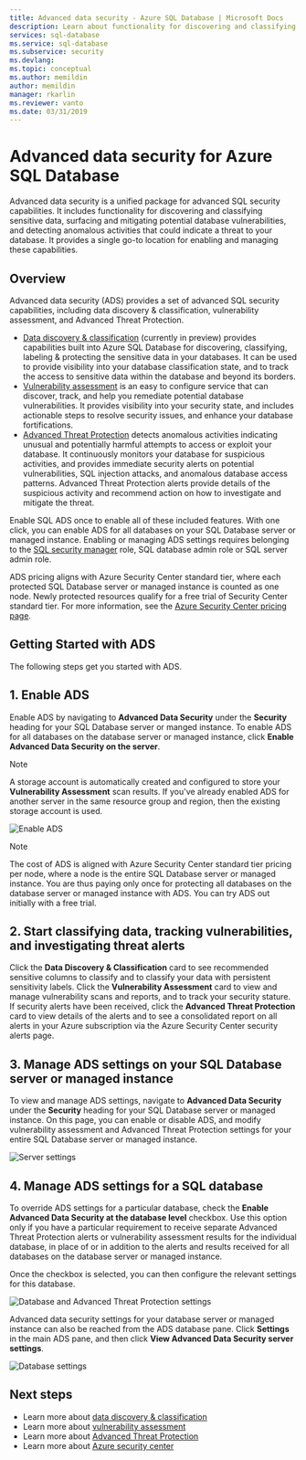 ```yaml
---
title: Advanced data security - Azure SQL Database | Microsoft Docs
description: Learn about functionality for discovering and classifying sensitive data, managing your database vulnerabilities, and detecting anomalous activities that could indicate a threat to your Azure SQL database.
services: sql-database
ms.service: sql-database
ms.subservice: security
ms.devlang: 
ms.topic: conceptual
ms.author: memildin
author: memildin
manager: rkarlin
ms.reviewer: vanto
ms.date: 03/31/2019
---
```

# Advanced data security for Azure SQL Database

Advanced data security is a unified package for advanced SQL security capabilities. It includes functionality for discovering and classifying sensitive data, surfacing and mitigating potential database vulnerabilities, and detecting anomalous activities that could indicate a threat to your database. It provides a single go-to location for enabling and managing these capabilities.

## Overview

Advanced data security (ADS) provides a set of advanced SQL security capabilities, including data discovery & classification, vulnerability assessment, and Advanced Threat Protection.

- [Data discovery & classification](sql-database-data-discovery-and-classification.md) (currently in preview) provides capabilities built into Azure SQL Database for discovering, classifying, labeling & protecting the sensitive data in your databases. It can be used to provide visibility into your database classification state, and to track the access to sensitive data within the database and beyond its borders.
- [Vulnerability assessment](sql-vulnerability-assessment.md) is an easy to configure service that can discover, track, and help you remediate potential database vulnerabilities. It provides visibility into your security state, and includes actionable steps to resolve security issues, and enhance your database fortifications.
- [Advanced Threat Protection](sql-database-threat-detection-overview.md) detects anomalous activities indicating unusual and potentially harmful attempts to access or exploit your database. It continuously monitors your database for suspicious activities, and provides immediate security alerts on potential vulnerabilities, SQL injection attacks, and anomalous database access patterns. Advanced Threat Protection alerts provide details of the suspicious activity and recommend action on how to investigate and mitigate the threat.

Enable SQL ADS once to enable all of these included features. With one click, you can enable ADS for all databases on your SQL Database server or managed instance. Enabling or managing ADS settings requires belonging to the [SQL security manager](https://docs.microsoft.com/azure/role-based-access-control/built-in-roles#sql-security-manager) role, SQL database admin role or SQL server admin role. 

ADS pricing aligns with Azure Security Center standard tier, where each protected SQL Database server or managed instance is counted as one node. Newly protected resources qualify for a free trial of Security Center standard tier. For more information, see the [Azure Security Center pricing page](https://azure.microsoft.com/pricing/details/security-center/).

## Getting Started with ADS

The following steps get you started with ADS.

## 1. Enable ADS

Enable ADS by navigating to **Advanced Data Security** under the **Security** heading for your SQL Database server or manged instance. To enable ADS for all databases on the database server or managed instance, click **Enable Advanced Data Security on the server**.

> [!NOTE]
> A storage account is automatically created and configured to store your **Vulnerability Assessment** scan results. If you've already enabled ADS for another server in the same resource group and region, then the existing storage account is used.

![Enable ADS](./media/sql-advanced-protection/enable_ads.png) 

> [!NOTE]
> The cost of ADS is aligned with Azure Security Center standard tier pricing per node, where a node is the entire SQL Database server or managed instance. You are thus paying only once for protecting all databases on the database server or managed instance with ADS. You can try ADS out initially with a free trial.

## 2. Start classifying data, tracking vulnerabilities, and investigating threat alerts

Click the **Data Discovery & Classification** card to see recommended sensitive columns to classify and to classify your data with persistent sensitivity labels. Click the **Vulnerability Assessment** card to view and manage vulnerability scans and reports, and to track your security stature. If security alerts have been received, click the **Advanced Threat Protection** card to view details of the alerts and to see a consolidated report on all alerts in your Azure subscription via the Azure Security Center security alerts page.

## 3. Manage ADS settings on your SQL Database server or managed instance

To view and manage ADS settings, navigate to **Advanced Data Security** under the **Security** heading for your SQL Database server or managed instance. On this page, you can enable or disable ADS, and modify vulnerability assessment and Advanced Threat Protection settings for your entire SQL Database server or managed instance.

![Server settings](./media/sql-advanced-protection/server_settings.png) 

## 4. Manage ADS settings for a SQL database

To override ADS settings for a particular database, check the **Enable Advanced Data Security at the database level** checkbox. Use this option only if you have a particular requirement to receive separate Advanced Threat Protection alerts or vulnerability assessment results for the individual database, in place of or in addition to the alerts and results received for all databases on the database server or managed instance.

Once the checkbox is selected, you can then configure the relevant settings for this database.
 
![Database and Advanced Threat Protection settings](./media/sql-advanced-protection/database_threat_detection_settings.png) 

Advanced data security settings for your database server or managed instance can also be reached from the ADS database pane. Click **Settings** in the main ADS pane, and then click **View Advanced Data Security server settings**. 

![Database settings](./media/sql-advanced-protection/database_settings.png) 

## Next steps 

- Learn more about [data discovery & classification](sql-database-data-discovery-and-classification.md) 
- Learn more about [vulnerability assessment](sql-vulnerability-assessment.md) 
- Learn more about [Advanced Threat Protection](sql-database-threat-detection.md)
- Learn more about [Azure security center](https://docs.microsoft.com/azure/security-center/security-center-intro)
